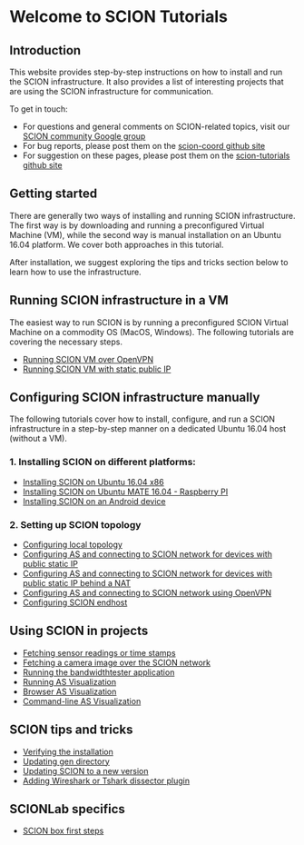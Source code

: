 # Welcome to SCION Tutorials

## Introduction

This website provides step-by-step instructions on how to install and run the SCION infrastructure. It also provides a list of interesting projects that are using the SCION infrastructure for communication.

To get in touch:

* For questions and general comments on SCION-related topics, visit our [SCION community Google group](https://groups.google.com/forum/#!forum/scion-community)
* For bug reports, please post them on the [scion-coord github site](https://github.com/netsec-ethz/scion-coord)
* For suggestion on these pages, please post them on the [scion-tutorials github site](https://github.com/netsec-ethz/scion-tutorials)

## Getting started

There are generally two ways of installing and running SCION infrastructure. The first way is by downloading and running a preconfigured Virtual Machine (VM), while the second way is manual installation on an Ubuntu 16.04 platform. We cover both approaches in this tutorial.

After installation, we suggest exploring the tips and tricks section below to learn how to use the infrastructure.

## Running SCION infrastructure in a VM

The easiest way to run SCION is by running a preconfigured SCION Virtual Machine on a commodity OS (MacOS, Windows). The following tutorials are covering the necessary steps.

* [Running SCION VM over OpenVPN](/virtual_machine_setup/dynamic_ip/)
* [Running SCION VM with static public IP](/virtual_machine_setup/static_ip/)

## Configuring SCION infrastructure manually

The following tutorials cover how to install, configure, and run a SCION infrastructure in a step-by-step manner on a dedicated Ubuntu 16.04 host (without a VM).

### 1. Installing SCION on different platforms:

* [Installing SCION on Ubuntu 16.04 x86](native_setup/ubuntu_x86_build/)
* [Installing SCION on Ubuntu MATE 16.04 - Raspberry PI](native_setup/rpi_ubuntu/)
* [Installing SCION on an Android device](native_setup/android/)

### 2. Setting up SCION topology

* [Configuring local topology](/general_scion_configuration/local_top/)
* [Configuring AS and connecting to SCION network for devices with public static IP](/general_scion_configuration/public_ip/)
* [Configuring AS and connecting to SCION network for devices with public static IP behind a NAT](/general_scion_configuration/public_ip_nat/)
* [Configuring AS and connecting to SCION network using OpenVPN](/general_scion_configuration/vpn_setup/)
* [Configuring SCION endhost](/general_scion_configuration/setup_endhost.md)

## Using SCION in projects

* [Fetching sensor readings or time stamps](/sample_projects/fetch_sensor_readings.md)
* [Fetching a camera image over the SCION network](/sample_projects/access_camera.md)
* [Running the bandwidthtester application](/sample_projects/bwtester.md)
* [Running AS Visualization](/as_visualization/running_asviz.md)
* [Browser AS Visualization](/as_visualization/browser_asviz.md)
* [Command-line AS Visualization](/as_visualization/command_asviz.md)

## SCION tips and tricks

* [Verifying the installation](/general_scion_configuration/verifying_scion_installation.md)
* [Updating gen directory](/scion_tricks/changing_gen_dir.md)
* [Updating SCION to a new version](/scion_tricks/updating_scion.md)
* [Adding Wireshark or Tshark dissector plugin](/scion_tricks/wireshark.md)

## SCIONLab specifics

* [SCION box first steps](/scionlab/scionlab.md)
